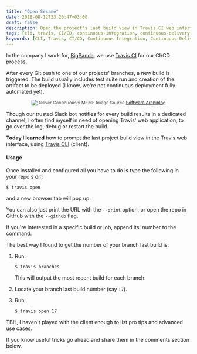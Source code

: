```yaml
---
title: "Open Sesame"
date: 2018-08-12T23:20:47+03:00
draft: false
description: Open the project's last build view in Travis CI web interface from the terminal
tags: [cli, travis, CI/CD, continuous-integration, continuous-delivery, build, terminal-tricks]
keywords: [CLI, Travis, CI/CD, Continuous Integration, Continuous Delivery, Build, Terminal Tricks]
---
```


In the company I work for, [BigPanda](https://www.bigpanda.io/), we use [Travis CI](https://travis-ci.org/) for our CI/CD process.

After every Git push to one of our projects' branches, a new build is triggered. The build usually includes test suite run and creation of the artifact to be deployed (I know, we're
not continuous deployment fully-automated yet).

<p style="
  font-size: 12px;
  text-align: center;
  color: rgba(0,0,0,.68);">
  <img src="/images/deliver-continuously1.png" alt="Deliver Continuously MEME">
  Image Source <a href="http://www.softwarearchiblog.com/2016/11/ci-cd.html">Software Archiblog</a>
</p>

Though our trusted Slack bot notifies for every build results in a dedicated channel, I often find
myself in need of opening Travis' web application, to go over the log, debug or restart the build.

**Today I learned** how to prompt the last project build view in the Travis web interface, using
[Travis CLI](https://github.com/travis-ci/travis.rb) (client).

#### Usage

Once installed and configured all you have to do is type the following in your repo's dir:

```
$ travis open
```

and a new browser tab will pop up.

You can also just print the URL with the `--print` option, or open the repo in GitHub with the `--github` flag.

If you're interested in a specific build or job, append its' number to the command.    

The best way I found to get the number of your branch last build is: 

1. Run:

    ```
    $ travis branches
    ```

    This will output the most recent build for each branch.

2. Locate your branch last build number (say `17`).

3. Run:

    ```
    $ travis open 17
    ```


TBH, I haven't played with the client enough to list pro tips and advanced use cases.    

If you know useful tricks go ahead and share them in the comments section below.
